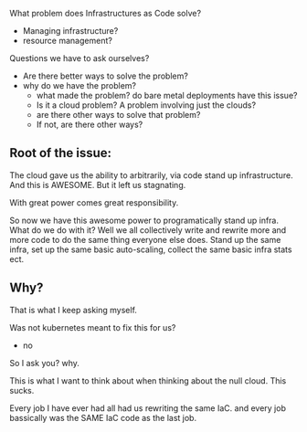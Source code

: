 What problem does Infrastructures as Code solve?
 - Managing infrastructure?
 - resource management?

Questions we have to ask ourselves?

- Are there better ways to solve the problem?
- why do we have the problem? 
	- what made the problem? do bare metal deployments have this issue?
	- Is it a cloud problem? A problem involving just the clouds?
	- are there other ways to solve that problem?
	- If not, are there other ways?


## Root of the issue:
The cloud gave us the ability to arbitrarily, via code stand up infrastructure. And this is AWESOME. But it left us stagnating. 

With great power comes great responsibility.

So now we have this awesome power to programatically stand up infra. What do we do with it? Well we all collectively write and rewrite more and more code to do the same thing everyone else does. Stand up the same infra, set up the same basic auto-scaling, collect the same basic infra stats ect.

## Why?
That is what I keep asking myself.

Was not kubernetes meant to fix this for us?
- no

So I ask you? why.

This is what I want to think about when thinking about the null cloud. This sucks.

Every job I have ever had all had us rewriting the same IaC. and every job bassically was the SAME IaC code as the last job.